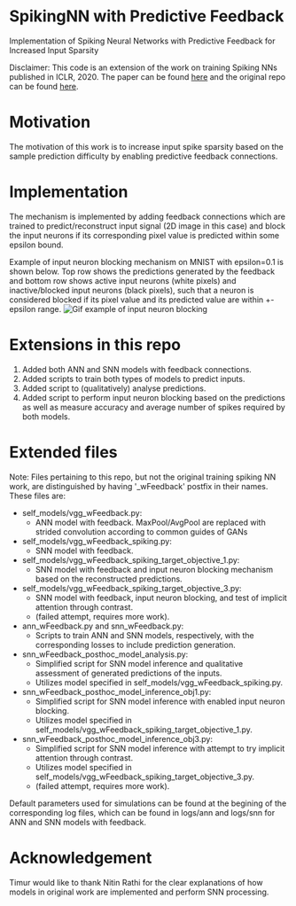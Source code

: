 # SpikingNN with Predictive Feedback
Implementation of Spiking Neural Networks with Predictive Feedback for Increased Input Sparsity

Disclaimer: This code is an extension of the work on training Spiking NNs published in ICLR, 2020. The paper can be found [here](https://openreview.net/forum?id=B1xSperKvH) and the original repo can be found [here](https://github.com/nitin-rathi/hybrid-snn-conversion).

# Motivation
The motivation of this work is to increase input spike sparsity based on the sample prediction difficulty by enabling predictive feedback connections.

# Implementation
The mechanism is implemented by adding feedback connections which are trained to predict/reconstruct input signal (2D image in this case) and block the input neurons if its corresponding pixel value is predicted within some epsilon bound. 

Example of input neuron blocking mechanism on MNIST with epsilon=0.1 is shown below. Top row shows the predictions generated by the feedback and bottom row shows active input neurons (white pixels) and inactive/blocked input neurons (black pixels), such that a neuron is considered blocked if its pixel value and its predicted value are within +-epsilon range.
![Gif example of input neuron blocking](https://github.com/TimurIbrayev/SpikingNN_with_PredictiveFeedback/blob/main/trained_models/snn/snn_vgg5_wfeedback_mnist_50_tradeoff1.0_typelast_t_posthoc_analysis_predictions_and_binarydiff_epsilon%3D0.1.gif)

# Extensions in this repo
1. Added both ANN and SNN models with feedback connections.
2. Added scripts to train both types of models to predict inputs.
3. Added script to (qualitatively) analyse predictions.
4. Added script to perform input neuron blocking based on the predictions as well as measure accuracy and average number of spikes required by both models.

# Extended files
Note: Files pertaining to this repo, but not the original training spiking NN work, are distinguished by having '\_wFeedback' postfix in their names.
These files are:
* self_models/vgg_wFeedback.py:
  * ANN model with feedback. MaxPool/AvgPool are replaced with strided convolution according to common guides of GANs
* self_models/vgg_wFeedback_spiking.py:
  * SNN model with feedback.
* self_models/vgg_wFeedback_spiking_target_objective_1.py:
  * SNN model with feedback and input neuron blocking mechanism based on the reconstructed predictions.
* self_models/vgg_wFeedback_spiking_target_objective_3.py:
  * SNN model with feedback, input neuron blocking, and test of implicit attention through contrast. 
  * (failed attempt, requires more work).
* ann_wFeedback.py and snn_wFeedback.py:
  * Scripts to train ANN and SNN models, respectively, with the corresponding losses to include prediction generation.
* snn_wFeedback_posthoc_model_analysis.py:
  * Simplified script for SNN model inference and qualitative assessment of generated predictions of the inputs.
  * Utilizes model specified in self_models/vgg_wFeedback_spiking.py.
* snn_wFeedback_posthoc_model_inference_obj1.py:
  * Simplified script for SNN model inference with enabled input neuron blocking. 
  * Utilizes model specified in self_models/vgg_wFeedback_spiking_target_objective_1.py.
* snn_wFeedback_posthoc_model_inference_obj3.py:
  * Simplified script for SNN model inference with attempt to try implicit attention through contrast.
  * Utilizes model specified in self_models/vgg_wFeedback_spiking_target_objective_3.py.
  * (failed attempt, requires more work).

Default parameters used for simulations can be found at the begining of the corresponding log files, which can be found in logs/ann and logs/snn for ANN and SNN models with feedback.

# Acknowledgement
Timur would like to thank Nitin Rathi for the clear explanations of how models in original work are implemented and perform SNN processing.
